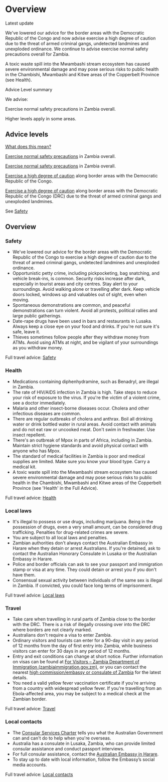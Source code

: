 # Overview

Latest update

We've lowered our advice for the border areas with the Democratic Republic of the Congo and now advise exercise a high degree of caution due to the threat of armed criminal gangs, undetected landmines and unexploded ordinance. We continue to advise exercise normal safety precautions overall for Zambia.   
  
A toxic waste spill into the Mwambashi stream ecosystem has caused severe environmental damage and may pose serious risks to public health in the Chambishi, Mwambashi and Kitwe areas of the Copperbelt Province (see Health).

Advice Level summary

We advise:

Exercise normal safety precautions in Zambia overall.

Higher levels apply in some areas.

## Advice levels

[What does this mean?](/before-you-go/travel-advice-explained/)

[Exercise normal safety precautions](https://www.smartraveller.gov.au/consular-services/travel-advice-explained#level1) in Zambia overall.

[Exercise normal safety precautions](https://www.smartraveller.gov.au/consular-services/travel-advice-explained#level1) in Zambia overall.

[Exercise a high degree of caution](https://www.smartraveller.gov.au/consular-services/travel-advice-explained#level2 ) along border areas with the Democratic Republic of the Congo.

[Exercise a high degree of caution](https://www.smartraveller.gov.au/consular-services/travel-advice-explained#level2 ) along border areas with the Democratic Republic of the Congo (DRC) due to the threat of armed criminal gangs and unexploded landmines.

See [Safety](#safety)

## Overview

### Safety

* We've lowered our advice for the border areas with the Democratic Republic of the Congo to exercise a high degree of caution due to the threat of armed criminal gangs, undetected landmines and unexploded ordinance.
* Opportunistic petty crime, including pickpocketing, bag snatching, and vehicle break-ins, is common. Security risks increase after dark, especially in tourist areas and city centres. Stay alert to your surroundings. Avoid walking alone or travelling after dark. Keep vehicle doors locked, windows up and valuables out of sight, even when moving.
* Spontaneous demonstrations are common, and peaceful demonstrations can turn violent. Avoid all protests, political rallies and large public gatherings.
* Date-rape drugs have been used in bars and restaurants in Lusaka. Always keep a close eye on your food and drinks. If you're not sure it's safe, leave it.
* Thieves sometimes follow people after they withdraw money from ATMs. Avoid using ATMs at night, and be vigilant of your surroundings as you withdraw money.

Full travel advice: [Safety](#safety)

### Health

* Medications containing diphenhydramine, such as Benadryl, are illegal in Zambia.
* The rate of HIV/AIDS infection in Zambia is high. Take steps to reduce your risk of exposure to the virus. If you're the victim of a violent crime, see a doctor immediately.
* Malaria and other insect-borne diseases occur. Cholera and other infectious diseases are common.
* There are regular outbreaks of cholera and anthrax. Boil all drinking water or drink bottled water in rural areas. Avoid contact with animals and do not eat raw or uncooked meat. Don't swim in freshwater. Use insect repellent.
* There's an outbreak of Mpox in parts of Africa, including in Zambia. Maintain strict hygiene standards and avoid physical contact with anyone who has Mpox.
* The standard of medical facilities in Zambia is poor and medical supplies are limited. Make sure you know your blood type. Carry a medical kit.
* A toxic waste spill into the Mwambashi stream ecosystem has caused severe environmental damage and may pose serious risks to public health in the Chambishi, Mwambashi and Kitwe areas of the Copperbelt Province (see 'Health' in the Full Advice).

Full travel advice: [Health](#health)

### Local laws

* It's illegal to possess or use drugs, including marijuana. Being in the possession of drugs, even a very small amount, can be considered drug trafficking. Penalties for drug-related crimes are severe.
* You are subject to all local laws and penalties.
* Zambian authorities don't always contact the Australian Embassy in Harare when they detain or arrest Australians. If you're detained, ask to contact the Australian Honorary Consulate in Lusaka or the Australian Embassy in Harare.
* Police and border officials can ask to see your passport and immigration stamp or visa at any time. They could detain or arrest you if you don't have them.
* Consensual sexual activity between individuals of the same sex is illegal in Zambia. If convicted, you could face long terms of imprisonment.

Full travel advice: [Local laws](#local-laws)

### Travel

* Take care when travelling in rural parts of Zambia close to the border with the DRC. There is a risk of illegally crossing over into the DRC where borders are not clearly marked.
* Australians don't require a visa to enter Zambia.
* Ordinary visitors and tourists can enter for a 90-day visit in any period of 12 months from the day of first entry into Zambia, while business visitors can enter for 30 days in any period of 12 months.
* Entry and exit conditions can change at short notice. Further information on visas can be found at [For Visitors – Zambia Department of Immigration (zambiaimmigration.gov.zm)](https://www.zambiaimmigration.gov.zm/for-visitors/), or you can contact the nearest [high commission/embassy or consulate of Zambia](https://protocol.dfat.gov.au/Public/Missions/221) for the latest details.
* You need a valid yellow fever vaccination certificate if you're arriving from a country with widespread yellow fever. If you're travelling from an Ebola-affected area, you may be subject to a medical check at the Zambian border.

Full travel advice: [Travel](#travel)

### Local contacts

* The [Consular Services Charter](https://www.smartraveller.gov.au/consular-services/consular-services-charter) tells you what the Australian Government can and can't do to help when you're overseas.
* Australia has a consulate in Lusaka, Zambia, who can provide limited consular assistance and conduct passport interviews.
* For full consular assistance, contact the [Australian Embassy in Harare](https://zimbabwe.embassy.gov.au/).
* To stay up to date with local information, follow the Embassy’s social media accounts.

Full travel advice: [Local contacts](#local-contacts)